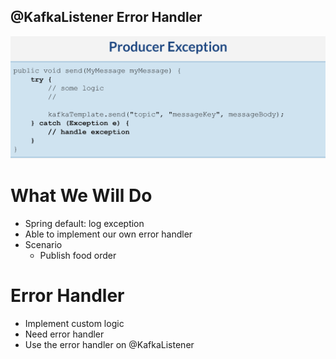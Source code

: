 ## @KafkaListener Error Handler

![img.png](img.png)

# What We Will Do 

* Spring default: log exception
* Able to implement our own error handler
* Scenario 
  * Publish food order

# Error Handler
* Implement custom logic
* Need error handler
* Use the error handler on @KafkaListener